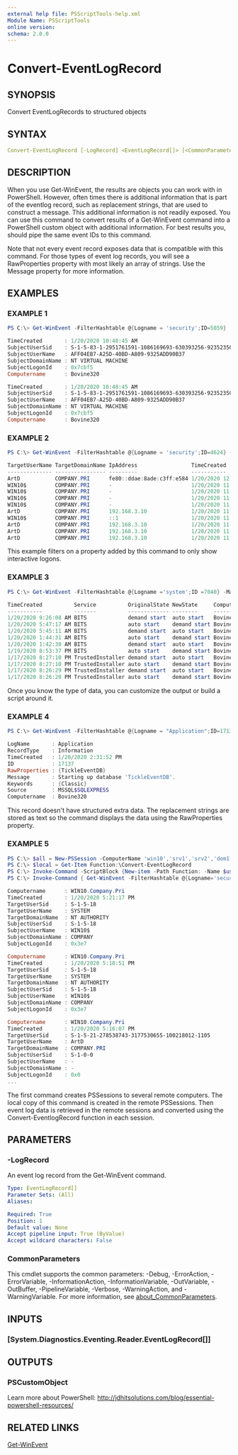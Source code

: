 ```yaml
---
external help file: PSScriptTools-help.xml
Module Name: PSScriptTools
online version:
schema: 2.0.0
---
```


# Convert-EventLogRecord

## SYNOPSIS

Convert EventLogRecords to structured objects

## SYNTAX

```yaml
Convert-EventLogRecord [-LogRecord] <EventLogRecord[]> [<CommonParameters>]
```

## DESCRIPTION

When you use Get-WinEvent, the results are objects you can work with in PowerShell.
However, often times there is additional information that is part of the eventlog record, such as replacement strings, that are used to construct a message.
This additional information is not readily exposed.
You can use this command to convert results of a Get-WinEvent command into a PowerShell custom object with additional information.
For best results you, should pipe the same event IDs to this command.

Note that not every event record exposes data that is compatible with this command.
For those types of event log records, you will see a RawProperties property with most likely an array of strings.
Use the Message property for more information.

## EXAMPLES

### EXAMPLE 1

```powershell
PS C:\> Get-WinEvent -FilterHashtable @{Logname = 'security';ID=5059} | Convert-EventLogRecord | Select-Object -Property TimeCreated,Subject*,Computername

TimeCreated       : 1/20/2020 10:48:45 AM
SubjectUserSid    : S-1-5-83-1-2951761591-1086169693-630393256-923523501
SubjectUserName   : AFF04EB7-A25D-40BD-A809-9325ADD90B37
SubjectDomainName : NT VIRTUAL MACHINE
SubjectLogonId    : 0x7cbf5
Computername      : Bovine320

TimeCreated       : 1/20/2020 10:48:45 AM
SubjectUserSid    : S-1-5-83-1-2951761591-1086169693-630393256-923523501
SubjectUserName   : AFF04EB7-A25D-40BD-A809-9325ADD90B37
SubjectDomainName : NT VIRTUAL MACHINE
SubjectLogonId    : 0x7cbf5
Computername      : Bovine320
```

### EXAMPLE 2

```powershell
PS C:\> Get-WinEvent -FilterHashtable @{Logname = 'security';ID=4624} -MaxEvents 100 -computername win10 | Convert-EventLogRecord | Where-Object {$_.LogonType -eq 3} | Select-Object -first 10 -property TargetUsername,TargetDomainName,IPAddress,TimeCreated,Computername | Format-Table

TargetUserName TargetDomainName IpAddress                 TimeCreated           Computername
-------------- ---------------- ---------                 -----------           ------------
ArtD           COMPANY.PRI      fe80::ddae:8ade:c3ff:e584 1/20/2020 12:05:12 PM WIN10.Company.Pri
WIN10$         COMPANY.PRI      -                         1/20/2020 11:56:52 AM WIN10.Company.Pri
WIN10$         COMPANY.PRI      -                         1/20/2020 11:56:52 AM WIN10.Company.Pri
WIN10$         COMPANY.PRI      -                         1/20/2020 11:56:52 AM WIN10.Company.Pri
WIN10$         COMPANY.PRI      -                         1/20/2020 11:56:51 AM WIN10.Company.Pri
ArtD           COMPANY.PRI      192.168.3.10              1/20/2020 11:45:31 AM WIN10.Company.Pri
WIN10$         COMPANY.PRI      ::1                       1/20/2020 11:39:52 AM WIN10.Company.Pri
ArtD           COMPANY.PRI      192.168.3.10              1/20/2020 11:35:49 AM WIN10.Company.Pri
ArtD           COMPANY.PRI      192.168.3.10              1/20/2020 11:34:36 AM WIN10.Company.Pri
ArtD           COMPANY.PRI      192.168.3.10              1/20/2020 11:32:06 AM WIN10.Company.Pri
```

This example filters on a property added by this command to only show interactive logons.

### EXAMPLE 3

```powershell
PS C:\> Get-WinEvent -FilterHashtable @{Logname ='system';ID =7040} -MaxEvent 10 | Convert-EventlogRecord | Select-Object -Property TimeCreated,@{Name="Service";Expression={$_.param4}},@{Name="OriginalState";Expression = {$_.param2}},@{Name="NewState";Expression={$_.param3}},Computername | Format-Table

TimeCreated          Service          OriginalState NewState     Computername
-----------          -------          ------------- --------     ------------
1/20/2020 9:26:08 AM BITS             demand start  auto start   Bovine320
1/20/2020 5:47:17 AM BITS             auto start    demand start Bovine320
1/20/2020 5:45:11 AM BITS             demand start  auto start   Bovine320
1/20/2020 1:44:31 AM BITS             auto start    demand start Bovine320
1/20/2020 1:42:30 AM BITS             demand start  auto start   Bovine320
1/19/2020 8:53:37 PM BITS             auto start    demand start Bovine320
1/17/2020 8:27:10 PM TrustedInstaller demand start  auto start   Bovine320
1/17/2020 8:27:10 PM TrustedInstaller auto start    demand start Bovine320
1/17/2020 8:26:29 PM TrustedInstaller demand start  auto start   Bovine320
1/17/2020 8:26:20 PM TrustedInstaller auto start    demand start Bovine320
```

Once you know the type of data, you can customize the output or build a script around it.

### EXAMPLE 4

```powershell
PS C:\> Get-WinEvent -FilterHashtable @{Logname = "Application";ID=17137} -MaxEvents 1 | Convert-EventLogRecord

LogName       : Application
RecordType    : Information
TimeCreated   : 1/20/2020 2:31:52 PM
ID            : 17137
RawProperties : {TickleEventDB}
Message       : Starting up database 'TickleEventDB'.
Keywords      : {Classic}
Source        : MSSQL$SQLEXPRESS
Computername  : Bovine320
```

This record doesn't have structured extra data.
The replacement strings are stored as text so the command displays the data using the RawProperties property.

### EXAMPLE 5

```powershell
PS C:\> $all = New-PSSession -ComputerName 'win10','srv1','srv2','dom1'
PS C:\> $local = Get-Item Function:\Convert-EventLogRecord
PS C:\> Invoke-Command -ScriptBlock {New-item -Path Function: -Name $using:local.name -Value $using:local.ScriptBlock} -Session $all
PS C:\> Invoke-Command { Get-WinEvent -FilterHashtable @{Logname='security';id=4624} -MaxEvents 10 | Convert-EventLogRecord | Select-Object -Property Computername,Time*,TargetUser*,TargetDomainName,Subject*} -session $all -HideComputerName | Select-Object -Property * -ExcludeProperty runspaceID

Computername      : WIN10.Company.Pri
TimeCreated       : 1/20/2020 5:21:17 PM
TargetUserSid     : S-1-5-18
TargetUserName    : SYSTEM
TargetDomainName  : NT AUTHORITY
SubjectUserSid    : S-1-5-18
SubjectUserName   : WIN10$
SubjectDomainName : COMPANY
SubjectLogonId    : 0x3e7

Computername      : WIN10.Company.Pri
TimeCreated       : 1/20/2020 5:18:51 PM
TargetUserSid     : S-1-5-18
TargetUserName    : SYSTEM
TargetDomainName  : NT AUTHORITY
SubjectUserSid    : S-1-5-18
SubjectUserName   : WIN10$
SubjectDomainName : COMPANY
SubjectLogonId    : 0x3e7

Computername      : WIN10.Company.Pri
TimeCreated       : 1/20/2020 5:16:07 PM
TargetUserSid     : S-1-5-21-278538743-3177530655-100218012-1105
TargetUserName    : ArtD
TargetDomainName  : COMPANY.PRI
SubjectUserSid    : S-1-0-0
SubjectUserName   : -
SubjectDomainName : -
SubjectLogonId    : 0x0
...
```

The first command creates PSSessions to several remote computers.
The local copy of this command is created in the remote PSSessions.
Then event log data is retrieved in the remote sessions and converted using the Convert-EventlogRecord function in each session.

## PARAMETERS

### -LogRecord

An event log record from the Get-WinEvent command.

```yaml
Type: EventLogRecord[]
Parameter Sets: (All)
Aliases:

Required: True
Position: 1
Default value: None
Accept pipeline input: True (ByValue)
Accept wildcard characters: False
```

### CommonParameters

This cmdlet supports the common parameters: -Debug, -ErrorAction, -ErrorVariable, -InformationAction, -InformationVariable, -OutVariable, -OutBuffer, -PipelineVariable, -Verbose, -WarningAction, and -WarningVariable. For more information, see [about_CommonParameters](http://go.microsoft.com/fwlink/?LinkID=113216).

## INPUTS

### [System.Diagnostics.Eventing.Reader.EventLogRecord[]]

## OUTPUTS

### PSCustomObject

Learn more about PowerShell: http://jdhitsolutions.com/blog/essential-powershell-resources/

## RELATED LINKS

[Get-WinEvent]()
